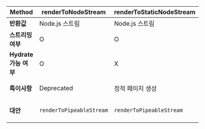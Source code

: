 | Method | renderToNodeStream | renderToStaticNodeStream | renderToString | renderToStaticMarkup |
| ------- | ------- | ------- | ------- | ------- |
| **반환값** | Node.js 스트림 | Node.js 스트림 | HTML 문자열 | HTML 문자열 |
| **스트리밍 여부** | O | O | X | X |
| **Hydrate 가능 여부** | O | X | O | X |
| **특이사항** | Deprecated | 정적 페이지 생성 | 스트리밍 or 데이터 대기를 지원하지 않음 | 정적 페이지 생성 |
| **대안** | `renderToPipeableStream` | `renderToPipeableStream` | `renderToPipeableStream`, `renderToReadableStream`, `createRoot` | `renderToString` |
